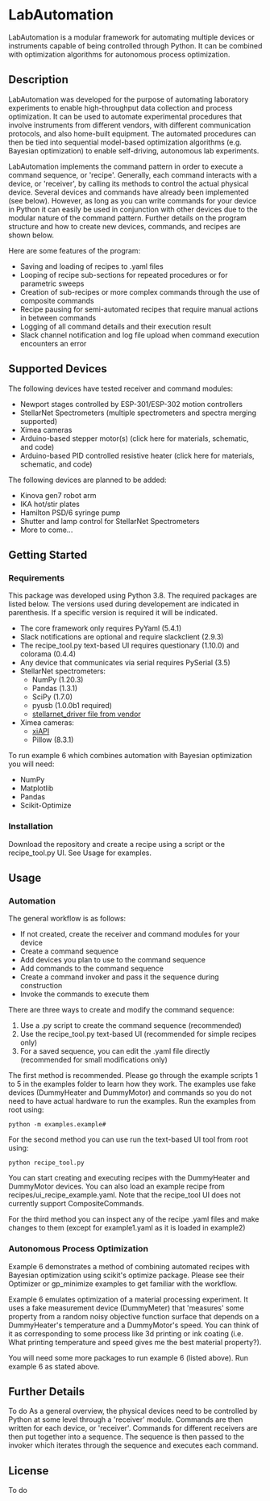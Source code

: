 # LabAutomation
LabAutomation is a modular framework for automating multiple devices or instruments capable of being controlled through Python. It can be combined with optimization algorithms for autonomous process optimization.

## Description
LabAutomation was developed for the purpose of automating laboratory experiments to enable high-throughput data collection and process optimization. It can be used to automate experimental procedures that involve instruments from different vendors, with different communication protocols, and also home-built equipment. The automated procedures can then be tied into sequential model-based optimization algorithms (e.g. Bayesian optimization) to enable self-driving, autonomous lab experiments.

LabAutomation implements the command pattern in order to execute a command sequence, or 'recipe'. Generally, each command interacts with a device, or 'receiver',  by calling its methods to control the actual physical device. Several devices and commands have already been implemented (see below). However, as long as you can write commands for your device in Python it can easily be used in conjunction with other devices due to the modular nature of the command pattern. Further details on the program structure and how to create new devices, commands, and recipes are shown below. 

Here are some features of the program:
- Saving and loading of recipes to .yaml files
- Looping of recipe sub-sections for repeated procedures or for parametric sweeps
- Creation of sub-recipes or more complex commands through the use of composite commands
- Recipe pausing for semi-automated recipes that require manual actions in between commands
- Logging of all command details and their execution result
- Slack channel notification and log file upload when command execution encounters an error

## Supported Devices
The following devices have tested receiver and command modules:
- Newport stages controlled by ESP-301/ESP-302 motion controllers
- StellarNet Spectrometers (multiple spectrometers and spectra merging supported)
- Ximea cameras
- Arduino-based stepper motor(s) (click here for materials, schematic, and code)
- Arduino-based PID controlled resistive heater (click here for materials, schematic, and code)

The following devices are planned to be added:
- Kinova gen7 robot arm
- IKA hot/stir plates
- Hamilton PSD/6 syringe pump
- Shutter and lamp control for StellarNet Spectrometers
- More to come...

## Getting Started
### Requirements
This package was developed using Python 3.8. 
The required packages are listed below. The versions used during developement are indicated in parenthesis. If a specific version is required it will be indicated.
- The core framework only requires PyYaml (5.4.1)
- Slack notifications are optional and require slackclient (2.9.3)
- The recipe_tool.py text-based UI requires questionary (1.10.0) and colorama (0.4.4)
- Any device that communicates via serial requires PySerial (3.5)
- StellarNet spectrometers:
    - NumPy (1.20.3)
    - Pandas (1.3.1)
    - SciPy (1.7.0)
    - pyusb (1.0.0b1 required)
    - [stellarnet_driver file from vendor](https://www.stellarnet.us/software/spectrometer-python-application-driver/)
- Ximea cameras:
    - [xiAPI](https://www.ximea.com/support/wiki/apis/Python)
    - Pillow (8.3.1)

To run example 6 which combines automation with Bayesian optimization you will need:
- NumPy
- Matplotlib
- Pandas
- Scikit-Optimize

### Installation
Download the repository and create a recipe using a script or the recipe_tool.py UI. See Usage for examples.

## Usage
### Automation
The general workflow is as follows:
- If not created, create the receiver and command modules for your device
- Create a command sequence
- Add devices you plan to use to the command sequence
- Add commands to the command sequence
- Create a command invoker and pass it the sequence during construction
- Invoke the commands to execute them

There are three ways to create and modify the command sequence:
1. Use a .py script to create the command sequence (recommended)
2. Use the recipe_tool.py text-based UI (recommended for simple recipes only)
3. For a saved sequence, you can edit the .yaml file directly (recommended for small modifications only)

The first method is recommended. Please go through the example scripts 1 to 5 in the examples folder to learn how they work. The examples use fake devices (DummyHeater and DummyMotor) and commands so you do not need to have actual hardware to run the examples.
Run the examples from root using:
```
python -m examples.example#
```

For the second method you can use run the text-based UI tool from root using:
```
python recipe_tool.py
```
You can start creating and executing recipes with the DummyHeater and DummyMotor devices. You can also load an example recipe from recipes/ui_recipe_example.yaml. Note that the recipe_tool UI does not currently support CompositeCommands.

For the third method you can inspect any of the recipe .yaml files and make changes to them (except for example1.yaml as it is loaded in example2)

### Autonomous Process Optimization
Example 6 demonstrates a method of combining automated recipes with Bayesian optimization using scikit's optimize package. Please see their Optimizer or gp_minimize examples to get familiar with the workflow. 

Example 6 emulates optimization of a material processing experiment. It uses a fake measurement device (DummyMeter) that 'measures' some property from a random noisy objective function surface that depends on a DummyHeater's temperature and a DummyMotor's speed. You can think of it as corresponding to some process like 3d printing or ink coating (i.e. What printing temperature and speed gives me the best material property?). 

You will need some more packages to run example 6 (listed above). Run example 6 as stated above.

## Further Details
To do
As a general overview, the physical devices need to be controlled by Python at some level through a 'receiver' module. Commands are then written for each device, or 'receiver'. Commands for different receivers are then put together into a sequence. The sequence is then passed to the invoker which iterates through the sequence and executes each command.

## License
To do

